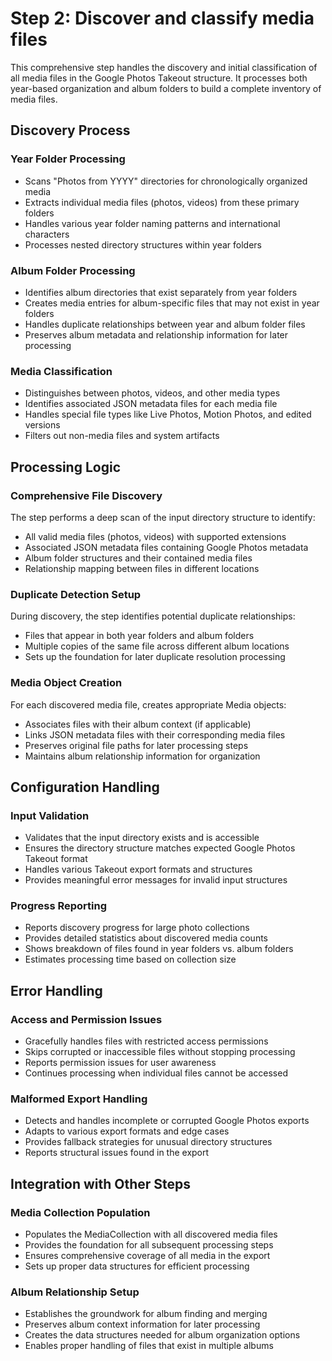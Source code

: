 # Step 2: Discover and classify media files

This comprehensive step handles the discovery and initial classification of all media files in the Google Photos Takeout structure. It processes both year-based organization and album folders to build a complete inventory of media files.

## Discovery Process

### Year Folder Processing
- Scans "Photos from YYYY" directories for chronologically organized media
- Extracts individual media files (photos, videos) from these primary folders
- Handles various year folder naming patterns and international characters
- Processes nested directory structures within year folders

### Album Folder Processing
- Identifies album directories that exist separately from year folders
- Creates media entries for album-specific files that may not exist in year folders
- Handles duplicate relationships between year and album folder files
- Preserves album metadata and relationship information for later processing

### Media Classification
- Distinguishes between photos, videos, and other media types
- Identifies associated JSON metadata files for each media file
- Handles special file types like Live Photos, Motion Photos, and edited versions
- Filters out non-media files and system artifacts

## Processing Logic

### Comprehensive File Discovery
The step performs a deep scan of the input directory structure to identify:
- All valid media files (photos, videos) with supported extensions
- Associated JSON metadata files containing Google Photos metadata
- Album folder structures and their contained media files
- Relationship mapping between files in different locations

### Duplicate Detection Setup
During discovery, the step identifies potential duplicate relationships:
- Files that appear in both year folders and album folders
- Multiple copies of the same file across different album locations
- Sets up the foundation for later duplicate resolution processing

### Media Object Creation
For each discovered media file, creates appropriate Media objects:
- Associates files with their album context (if applicable)
- Links JSON metadata files with their corresponding media files
- Preserves original file paths for later processing steps
- Maintains album relationship information for organization

## Configuration Handling

### Input Validation
- Validates that the input directory exists and is accessible
- Ensures the directory structure matches expected Google Photos Takeout format
- Handles various Takeout export formats and structures
- Provides meaningful error messages for invalid input structures

### Progress Reporting
- Reports discovery progress for large photo collections
- Provides detailed statistics about discovered media counts
- Shows breakdown of files found in year folders vs. album folders
- Estimates processing time based on collection size

## Error Handling

### Access and Permission Issues
- Gracefully handles files with restricted access permissions
- Skips corrupted or inaccessible files without stopping processing
- Reports permission issues for user awareness
- Continues processing when individual files cannot be accessed

### Malformed Export Handling
- Detects and handles incomplete or corrupted Google Photos exports
- Adapts to various export formats and edge cases
- Provides fallback strategies for unusual directory structures
- Reports structural issues found in the export

## Integration with Other Steps

### Media Collection Population
- Populates the MediaCollection with all discovered media files
- Provides the foundation for all subsequent processing steps
- Ensures comprehensive coverage of all media in the export
- Sets up proper data structures for efficient processing

### Album Relationship Setup
- Establishes the groundwork for album finding and merging
- Preserves album context information for later processing
- Creates the data structures needed for album organization options
- Enables proper handling of files that exist in multiple albums